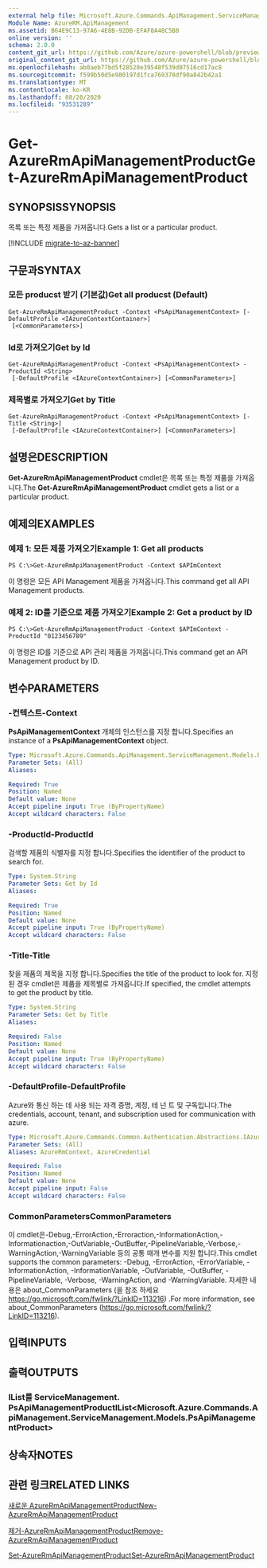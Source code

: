 ```yaml
---
external help file: Microsoft.Azure.Commands.ApiManagement.ServiceManagement.dll-Help.xml
Module Name: AzureRM.ApiManagement
ms.assetid: B64E9C13-97A6-4E8B-92DB-EFAF8A48C5B8
online version: ''
schema: 2.0.0
content_git_url: https://github.com/Azure/azure-powershell/blob/preview/src/ResourceManager/ApiManagement/Commands.ApiManagement/help/Get-AzureRmApiManagementProduct.md
original_content_git_url: https://github.com/Azure/azure-powershell/blob/preview/src/ResourceManager/ApiManagement/Commands.ApiManagement/help/Get-AzureRmApiManagementProduct.md
ms.openlocfilehash: ab0aeb77bd5f28520e39548f539d07516cd17ac8
ms.sourcegitcommit: f599b50d5e980197d1fca769378df90a842b42a1
ms.translationtype: MT
ms.contentlocale: ko-KR
ms.lasthandoff: 08/20/2020
ms.locfileid: "93531289"
---
```

# <span data-ttu-id="04616-101">Get-AzureRmApiManagementProduct</span><span class="sxs-lookup"><span data-stu-id="04616-101">Get-AzureRmApiManagementProduct</span></span>

## <span data-ttu-id="04616-102">SYNOPSIS</span><span class="sxs-lookup"><span data-stu-id="04616-102">SYNOPSIS</span></span>
<span data-ttu-id="04616-103">목록 또는 특정 제품을 가져옵니다.</span><span class="sxs-lookup"><span data-stu-id="04616-103">Gets a list or a particular product.</span></span>

[!INCLUDE [migrate-to-az-banner](../../includes/migrate-to-az-banner.md)]

## <span data-ttu-id="04616-104">구문과</span><span class="sxs-lookup"><span data-stu-id="04616-104">SYNTAX</span></span>

### <span data-ttu-id="04616-105">모든 producst 받기 (기본값)</span><span class="sxs-lookup"><span data-stu-id="04616-105">Get all producst (Default)</span></span>
```
Get-AzureRmApiManagementProduct -Context <PsApiManagementContext> [-DefaultProfile <IAzureContextContainer>]
 [<CommonParameters>]
```

### <span data-ttu-id="04616-106">Id로 가져오기</span><span class="sxs-lookup"><span data-stu-id="04616-106">Get by Id</span></span>
```
Get-AzureRmApiManagementProduct -Context <PsApiManagementContext> -ProductId <String>
 [-DefaultProfile <IAzureContextContainer>] [<CommonParameters>]
```

### <span data-ttu-id="04616-107">제목별로 가져오기</span><span class="sxs-lookup"><span data-stu-id="04616-107">Get by Title</span></span>
```
Get-AzureRmApiManagementProduct -Context <PsApiManagementContext> [-Title <String>]
 [-DefaultProfile <IAzureContextContainer>] [<CommonParameters>]
```

## <span data-ttu-id="04616-108">설명은</span><span class="sxs-lookup"><span data-stu-id="04616-108">DESCRIPTION</span></span>
<span data-ttu-id="04616-109">**Get-AzureRmApiManagementProduct** cmdlet은 목록 또는 특정 제품을 가져옵니다.</span><span class="sxs-lookup"><span data-stu-id="04616-109">The **Get-AzureRmApiManagementProduct** cmdlet gets a list or a particular product.</span></span>

## <span data-ttu-id="04616-110">예제의</span><span class="sxs-lookup"><span data-stu-id="04616-110">EXAMPLES</span></span>

### <span data-ttu-id="04616-111">예제 1: 모든 제품 가져오기</span><span class="sxs-lookup"><span data-stu-id="04616-111">Example 1: Get all products</span></span>
```
PS C:\>Get-AzureRmApiManagementProduct -Context $APImContext
```

<span data-ttu-id="04616-112">이 명령은 모든 API Management 제품을 가져옵니다.</span><span class="sxs-lookup"><span data-stu-id="04616-112">This command get all API Management products.</span></span>

### <span data-ttu-id="04616-113">예제 2: ID를 기준으로 제품 가져오기</span><span class="sxs-lookup"><span data-stu-id="04616-113">Example 2: Get a product by ID</span></span>
```
PS C:\>Get-AzureRmApiManagementProduct -Context $APImContext -ProductId "0123456789"
```

<span data-ttu-id="04616-114">이 명령은 ID를 기준으로 API 관리 제품을 가져옵니다.</span><span class="sxs-lookup"><span data-stu-id="04616-114">This command get an API Management product by ID.</span></span>

## <span data-ttu-id="04616-115">변수</span><span class="sxs-lookup"><span data-stu-id="04616-115">PARAMETERS</span></span>

### <span data-ttu-id="04616-116">-컨텍스트</span><span class="sxs-lookup"><span data-stu-id="04616-116">-Context</span></span>
<span data-ttu-id="04616-117">**PsApiManagementContext** 개체의 인스턴스를 지정 합니다.</span><span class="sxs-lookup"><span data-stu-id="04616-117">Specifies an instance of a **PsApiManagementContext** object.</span></span>

```yaml
Type: Microsoft.Azure.Commands.ApiManagement.ServiceManagement.Models.PsApiManagementContext
Parameter Sets: (All)
Aliases: 

Required: True
Position: Named
Default value: None
Accept pipeline input: True (ByPropertyName)
Accept wildcard characters: False
```

### <span data-ttu-id="04616-118">-ProductId</span><span class="sxs-lookup"><span data-stu-id="04616-118">-ProductId</span></span>
<span data-ttu-id="04616-119">검색할 제품의 식별자를 지정 합니다.</span><span class="sxs-lookup"><span data-stu-id="04616-119">Specifies the identifier of the product to search for.</span></span>

```yaml
Type: System.String
Parameter Sets: Get by Id
Aliases: 

Required: True
Position: Named
Default value: None
Accept pipeline input: True (ByPropertyName)
Accept wildcard characters: False
```

### <span data-ttu-id="04616-120">-Title</span><span class="sxs-lookup"><span data-stu-id="04616-120">-Title</span></span>
<span data-ttu-id="04616-121">찾을 제품의 제목을 지정 합니다.</span><span class="sxs-lookup"><span data-stu-id="04616-121">Specifies the title of the product to look for.</span></span>
<span data-ttu-id="04616-122">지정 된 경우 cmdlet은 제품을 제목별로 가져옵니다.</span><span class="sxs-lookup"><span data-stu-id="04616-122">If specified, the cmdlet attempts to get the product by title.</span></span>

```yaml
Type: System.String
Parameter Sets: Get by Title
Aliases: 

Required: False
Position: Named
Default value: None
Accept pipeline input: True (ByPropertyName)
Accept wildcard characters: False
```

### <span data-ttu-id="04616-123">-DefaultProfile</span><span class="sxs-lookup"><span data-stu-id="04616-123">-DefaultProfile</span></span>
<span data-ttu-id="04616-124">Azure와 통신 하는 데 사용 되는 자격 증명, 계정, 테 넌 트 및 구독입니다.</span><span class="sxs-lookup"><span data-stu-id="04616-124">The credentials, account, tenant, and subscription used for communication with azure.</span></span>

```yaml
Type: Microsoft.Azure.Commands.Common.Authentication.Abstractions.IAzureContextContainer
Parameter Sets: (All)
Aliases: AzureRmContext, AzureCredential

Required: False
Position: Named
Default value: None
Accept pipeline input: False
Accept wildcard characters: False
```

### <span data-ttu-id="04616-125">CommonParameters</span><span class="sxs-lookup"><span data-stu-id="04616-125">CommonParameters</span></span>
<span data-ttu-id="04616-126">이 cmdlet은-Debug,-ErrorAction,-Erroraction,-InformationAction,-Informationaction,-OutVariable,-OutBuffer,-PipelineVariable,-Verbose,-WarningAction,-WarningVariable 등의 공통 매개 변수를 지원 합니다.</span><span class="sxs-lookup"><span data-stu-id="04616-126">This cmdlet supports the common parameters: -Debug, -ErrorAction, -ErrorVariable, -InformationAction, -InformationVariable, -OutVariable, -OutBuffer, -PipelineVariable, -Verbose, -WarningAction, and -WarningVariable.</span></span> <span data-ttu-id="04616-127">자세한 내용은 about_CommonParameters (을 참조 하세요 https://go.microsoft.com/fwlink/?LinkID=113216) .</span><span class="sxs-lookup"><span data-stu-id="04616-127">For more information, see about_CommonParameters (https://go.microsoft.com/fwlink/?LinkID=113216).</span></span>

## <span data-ttu-id="04616-128">입력</span><span class="sxs-lookup"><span data-stu-id="04616-128">INPUTS</span></span>

## <span data-ttu-id="04616-129">출력</span><span class="sxs-lookup"><span data-stu-id="04616-129">OUTPUTS</span></span>

### <span data-ttu-id="04616-130">IList를<ApiManagement> ServiceManagement. PsApiManagementProduct</span><span class="sxs-lookup"><span data-stu-id="04616-130">IList<Microsoft.Azure.Commands.ApiManagement.ServiceManagement.Models.PsApiManagementProduct></span></span>

## <span data-ttu-id="04616-131">상속자</span><span class="sxs-lookup"><span data-stu-id="04616-131">NOTES</span></span>

## <span data-ttu-id="04616-132">관련 링크</span><span class="sxs-lookup"><span data-stu-id="04616-132">RELATED LINKS</span></span>

[<span data-ttu-id="04616-133">새로운 AzureRmApiManagementProduct</span><span class="sxs-lookup"><span data-stu-id="04616-133">New-AzureRmApiManagementProduct</span></span>](./New-AzureRmApiManagementProduct.md)

[<span data-ttu-id="04616-134">제거-AzureRmApiManagementProduct</span><span class="sxs-lookup"><span data-stu-id="04616-134">Remove-AzureRmApiManagementProduct</span></span>](./Remove-AzureRmApiManagementProduct.md)

[<span data-ttu-id="04616-135">Set-AzureRmApiManagementProduct</span><span class="sxs-lookup"><span data-stu-id="04616-135">Set-AzureRmApiManagementProduct</span></span>](./Set-AzureRmApiManagementProduct.md)


